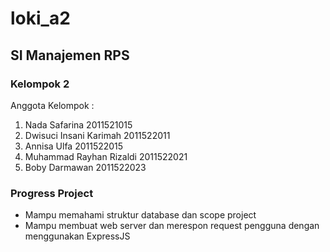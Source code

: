 # loki_a2
<h2>SI Manajemen RPS</h2>

<h3>Kelompok 2</h3>

Anggota Kelompok :
1. Nada Safarina              2011521015
2. Dwisuci Insani Karimah     2011522011
3. Annisa Ulfa                2011522015
4. Muhammad Rayhan Rizaldi    2011522021
5. Boby Darmawan              2011522023


<h3>Progress Project</h3> 

  * Mampu memahami struktur database dan scope project
  * Mampu membuat web server dan merespon request pengguna dengan menggunakan ExpressJS
